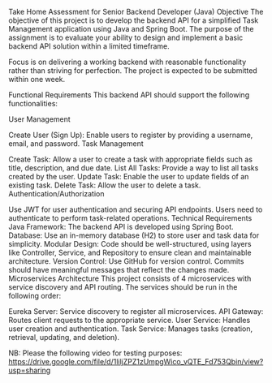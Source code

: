 Take Home Assessment for Senior Backend Developer (Java)
Objective
The objective of this project is to develop the backend API for a simplified Task Management application using Java and Spring Boot. The purpose of the assignment is to evaluate your ability to design and implement a basic backend API solution within a limited timeframe.

Focus is on delivering a working backend with reasonable functionality rather than striving for perfection. The project is expected to be submitted within one week.

Functional Requirements
This backend API should support the following functionalities:

User Management

Create User (Sign Up): Enable users to register by providing a username, email, and password.
Task Management

Create Task: Allow a user to create a task with appropriate fields such as title, description, and due date.
List All Tasks: Provide a way to list all tasks created by the user.
Update Task: Enable the user to update fields of an existing task.
Delete Task: Allow the user to delete a task.
Authentication/Authorization

Use JWT for user authentication and securing API endpoints.
Users need to authenticate to perform task-related operations.
Technical Requirements
Java Framework: The backend API is developed using Spring Boot.
Database: Use an in-memory database (H2) to store user and task data for simplicity.
Modular Design: Code should be well-structured, using layers like Controller, Service, and Repository to ensure clean and maintainable architecture.
Version Control: Use GitHub for version control. Commits should have meaningful messages that reflect the changes made.
Microservices Architecture
This project consists of 4 microservices with service discovery and API routing. The services should be run in the
following order:

Eureka Server: Service discovery to register all microservices.
API Gateway: Routes client requests to the appropriate service.
User Service: Handles user creation and authentication.
Task Service: Manages tasks (creation, retrieval, updating, and deletion).

NB: Please the following video for testing purposes:
https://drive.google.com/file/d/1liljZPZ1zUmpgWico_vQTE_Fd753Qbin/view?usp=sharing

